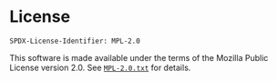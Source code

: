 # License

```
SPDX-License-Identifier: MPL-2.0
```

This software is made available under the terms of the Mozilla Public License
version 2.0. See [`MPL-2.0.txt`](./LICENSES/MPL-2.0.txt) for details.
